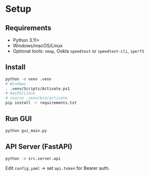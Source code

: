 # Setup

## Requirements
- Python 3.11+
- Windows/macOS/Linux
- Optional tools: `nmap`, Ookla `speedtest` or `speedtest-cli`, `iperf3`

## Install
```bash
python -m venv .venv
# Windows
. .venv/Scripts/Activate.ps1
# macOS/Linux
# source .venv/bin/activate
pip install -r requirements.txt
```

## Run GUI
```bash
python gui_main.py
```

## API Server (FastAPI)
```bash
python -m src.server.api
```
Edit `config.yaml` → set `api.token` for Bearer auth.
